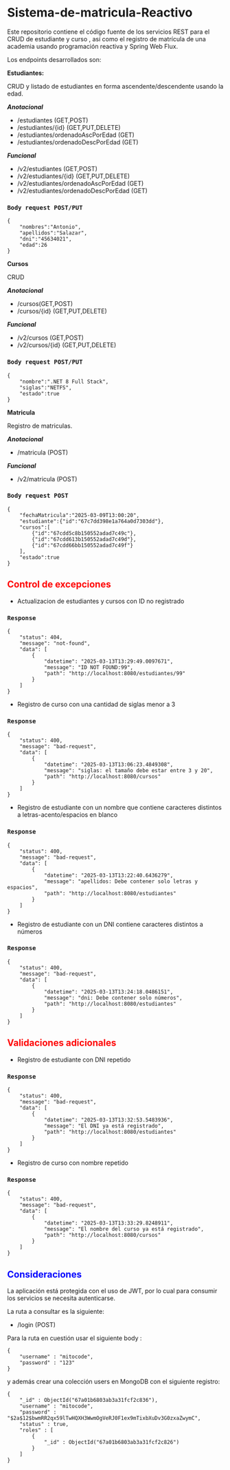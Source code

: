 # Sistema-de-matricula-Reactivo

Este repositorio contiene el código fuente de los servicios REST para el CRUD de estudiante y curso , así como el registro de matrícula de una academia usando programación reactiva y Spring Web Flux.

Los endpoints desarrollados son:

**Estudiantes:**

CRUD y listado de estudiantes en forma ascendente/descendente usando la edad.

***Anotacional***

- /estudiantes (GET,POST)
- /estudiantes/{id} (GET,PUT,DELETE)
- /estudiantes/ordenadoAscPorEdad (GET)
- /estudiantes/ordenadoDescPorEdad (GET)

***Funcional***

- /v2/estudiantes (GET,POST)
- /v2/estudiantes/{id} (GET,PUT,DELETE)
- /v2/estudiantes/ordenadoAscPorEdad (GET)
- /v2/estudiantes/ordenadoDescPorEdad (GET)

### `Body request POST/PUT`

```Body request POST/PUT
{
    "nombres":"Antonio",
    "apellidos":"Salazar",
    "dni":"45634021",
    "edad":26
}
```

**Cursos**

CRUD

***Anotacional***
- /cursos(GET,POST)
-  /cursos/{id} (GET,PUT,DELETE)

***Funcional***
- /v2/cursos (GET,POST)
- /v2/cursos/{id} (GET,PUT,DELETE)

### `Body request POST/PUT`

```Body request POST/PUT
{
    "nombre":".NET 8 Full Stack",
    "siglas":"NETFS",
    "estado":true
}
```

**Matricula**

Registro de matriculas.

***Anotacional***

- /matricula (POST)

***Funcional***

- /v2/matricula (POST)

### `Body request POST`

```Body request POST
{
    "fechaMatricula":"2025-03-09T13:00:20",
    "estudiante":{"id":"67c7dd398e1a764a0d7303dd"},
    "cursos":[
        {"id":"67cdd5c8b150552adad7c49c"},
        {"id":"67cdd613b150552adad7c49d"},
        {"id":"67cdd66bb150552adad7c49f"}
    ],
    "estado":true
}
```

<h2 style="color:red;">Control de excepciones</h2>

- Actualizacion de estudiantes y cursos con ID no registrado

### `Response`

```Response
{
    "status": 404,
    "message": "not-found",
    "data": [
        {
            "datetime": "2025-03-13T13:29:49.0097671",
            "message": "ID NOT FOUND:99",
            "path": "http://localhost:8080/estudiantes/99"
        }
    ]
}
```

- Registro de curso con una cantidad de siglas menor a 3

### `Response`

```Response
{
    "status": 400,
    "message": "bad-request",
    "data": [
        {
            "datetime": "2025-03-13T13:06:23.4849308",
            "message": "siglas: el tamaño debe estar entre 3 y 20",
            "path": "http://localhost:8080/cursos"
        }
    ]
}
```

- Registro de estudiante con un nombre que contiene caracteres distintos a letras-acento/espacios en blanco

### `Response`

```Response
{
    "status": 400,
    "message": "bad-request",
    "data": [
        {
            "datetime": "2025-03-13T13:22:40.6436279",
            "message": "apellidos: Debe contener solo letras y espacios",
            "path": "http://localhost:8080/estudiantes"
        }
    ]
}
```

- Registro de estudiante con un DNI contiene caracteres distintos a números

### `Response`

```Response
{
    "status": 400,
    "message": "bad-request",
    "data": [
        {
            "datetime": "2025-03-13T13:24:18.0486151",
            "message": "dni: Debe contener solo números",
            "path": "http://localhost:8080/estudiantes"
        }
    ]
}
```

<h2 style="color:red;">Validaciones adicionales</h2>

- Registro de estudiante con DNI repetido

### `Response`

```Response
{
    "status": 400,
    "message": "bad-request",
    "data": [
        {
            "datetime": "2025-03-13T13:32:53.5483936",
            "message": "El DNI ya está registrado",
            "path": "http://localhost:8080/estudiantes"
        }
    ]
}
```

- Registro de curso con nombre repetido

### `Response`

```Response
{
    "status": 400,
    "message": "bad-request",
    "data": [
        {
            "datetime": "2025-03-13T13:33:29.8248911",
            "message": "El nombre del curso ya está registrado",
            "path": "http://localhost:8080/cursos"
        }
    ]
}
```

<h2 style="color:blue;">Consideraciones</h2>

La aplicación está protegida con el uso de JWT, por lo cual para consumir los servicios
se necesita autenticarse.

La ruta a consultar es la siguiente: 
- /login (POST)

Para la ruta en cuestión usar el siguiente body :

```Body request POST
{
    "username" : "mitocode",
    "password" : "123"
}
```
y además crear una colección users en MongoDB con el siguiente registro:

```Registro en BD
{
    "_id" : ObjectId("67a01b6803ab3a31fcf2c836"),
    "username" : "mitocode",
    "password" : "$2a$12$bwmRR2qx59lTwHQXH3WwmOgVeRJ0F1ex9mTixbXuDv3G0zxaZwymC",
    "status" : true,
    "roles" : [
        {
            "_id" : ObjectId("67a01b6803ab3a31fcf2c826")
        }
    ]
}
```



